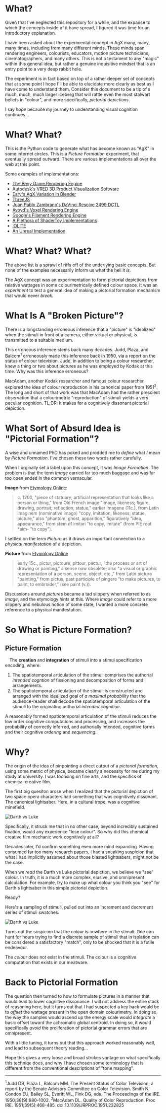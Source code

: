 # What?

Given that I've neglected this repository for a while, and the expanse to which
the concepts inside of it have spread, I figured it was time for an introductory
explanation.

I have been asked about the experimental concept in AgX many, many, many times,
including from many different minds. These minds span rendering engineers,
colourists, educators, motion picture technicians, cinematographers, and many
others. This is not a testament to any "magic" within this general idea, but
rather a genuine inquisitive mindset that is an entry point to a very deep
rabbit hole.

The experiment is in fact based on top of a rather deeper set of concepts that
at some point I hope I'll be able to elucidate more clearly as best as I have
come to understand them. Consider this document to be a tip of a much, much,
much larger iceberg that will rattle even the most stalwart beliefs in "colour",
and more specifically, *pictorial depictions*.

I say *hope* because my journey to understanding visual cognition continues...

# What? What?

This is the Python code to generate what has become known as "AgX" in some
internet circles. This is a *Picture Formation* experiment, that eventually
spread outward. There are various implementations all over the web at this
point.

Some examples of implementations:
* [The Bevy Game Rendering Engine](https://bevyengine.org/examples/3d-rendering/tonemapping/)
* [Autodesk's VRED 3D Product Visualization Software](https://help.autodesk.com/view/VREDPRODUCTS/2025/ENU/?guid=rend-vred-2025)
* [Eary's AgX Variation in Blender](https://developer.blender.org/docs/release_notes/4.0/color_management/)
* [ThreeJS](https://github.com/mrdoob/three.js/issues/27362)
* [Juan Pablo Zambrano's DaVinci Resolve 2499 DCTL](https://github.com/JuanPabloZambrano/DCTL)
* [Avoyd's Voxel Rendering Engine](https://www.enkisoftware.com/t/6208018276417536)
* [Google's Filament Rendering Engine](https://github.com/google/filament/pull/7236)
* [A Plethora of ShaderToy Implementations](https://www.shadertoy.com/view/cd3XWr)
* [IOLITE](https://iolite-engine.com/blog_posts/minimal_agx_implementation)
* [An Unreal Implementation](https://gist.github.com/nxrighthere/eb208dae8b66dbe452af223f276e46cc)

# What? What? What?

The above list is a sprawl of riffs off of the underlying basic concepts. But
none of the examples necessarily inform us what the hell it *is*.

The AgX concept was an experimentation to form pictorial depictions from
relative wattages in some colourimetrically defined colour space. It was
an *experiment* to test a general idea of making a pictorial formation
mechanism that would never *break*.

# What Is A "Broken Picture"?

There is a longstanding erroneous inference that a "picture" is "idealized" when
the stimuli in front of a camera, either virtual or physical, is transmitted
to a suitable medium.

This erroneous inference stems back many decades. Judd, Plaza, and Balcom<sup>1</sup> erroneously
made this inference back in 1950, via a report on the status of colour television. Judd, in
addition to being a colour researcher, knew a thing or two about pictures as he was employed
by Kodak at this time. Why was this inference erroneous?

MacAdam, another Kodak researcher and famous colour researcher, explored the idea of
colour reproduction in his canonical paper from 1951<sup>2</sup>. The long and short of
that work was that MacAdam had the rather prescient observation that a colourimetric
"reproduction" of stimuli yields a very peculiar cognition. TL;DR: It makes for a
cognitively dissonant pictorial depiction.

# What Sort of Absurd Idea is "Pictorial Formation"?

A wise and unnamed PhD has poked and prodded me to *define* what *I* mean by
*Picture Formation*. I've chosen these two words rather carefully.

When I orginally set a label upon this concept, it was *Image Formation*. The
problem is that the term *Image* carried far too much baggage and was far
too open ended in the common vernacular.

**Image** from [Etymology Online](https://www.etymonline.com/search?q=image):
>c. 1200, "piece of statuary; artificial representation that looks like a person or thing," from Old French image "image, likeness; figure, drawing, portrait; reflection; statue," earlier imagene (11c.), from Latin imaginem (nominative imago) "copy, imitation, likeness; statue, picture," also "phantom, ghost, apparition," figuratively "idea, appearance," from stem of imitari "to copy, imitate" (from PIE root *aim- "to copy").

I settled on the term *Picture* as it draws an important connection to a
*physical manifestation* of a depiction.

**Picture** from [Etymology Online]()
> early 15c., pictur, pictoure, pittour, pectur, "the process or art of drawing or painting," a sense now obsolete; also "a visual or graphic representation of a person, scene, object, etc.," from Latin pictura "painting," from pictus, past participle of pingere "to make pictures, to paint, to embroider," (see paint (v.)).

Discussions around *pictures* became a tad slippery when referred to as *image*,
and the etymology hints at this. Where *image* could refer to a more slippery and
nebulous notion of some state, I wanted a more concrete reference to a physical
manifestation.

# So What is Picture Formation?
## **Picture Formation**
&emsp;The **creation** and **integration** of stimuli into
a stimui specification encoding, where:
1. The spatiotemporal articulation of the stimuli comprises the authorial
*intended cogntion* of fissioning and decomposition of forms and arrangements.
2. The spatiotemporal articulation of the stimuli is constructed and arranged with the
idealized goal of *a maximal probability* that the audience-reader shall decode
the spatiotemporal articulation of the stimuli to the originating authorial
*intended cognition*.

A reasonably formed spatiotemporal articulation of the stimuli reduces the low order
cognitive computations and processing, and increases the probability of correctly
inferred, and authorially intended, cognitive forms and their cognitive *ordering*
and *sequencing*.

# Why?

The origin of the idea of pinpointing a direct output of a *pictorial formation*,
using some metric of physics, became clearly a necessity for me during my study
at university. I was focusing on fine arts, and the specifics of chemical creative film.

The first big quesiton arose when I realized that the pictorial depiction of two
space opera characters had something that was cognitively dissonant. The
canonical lightsaber. Here, in a cultural trope, was a cognitive minefield.

![Darth vs Luke](/README%20Assets/Darth%20vs%20Luke%20-%20Base.png?raw=true "Darth vs Luke")

Specifically, it struck me that in no other case, beyond incredibly sustained
fixation, would any experience "lose colour". So why did this chemical creative
film mechanic work cognitively at all?

Decades later, I'd confirm something even more mind expanding. Having consumed far
too many research papers, I had a sneaking suspicion that what I had implicitly
assumed about those blasted lightsabers, might not be the case.

When we *read* the Darth vs Luke pictorial depiction, we believe we "see" colour.
In truth, it is a much more complex, elusive, and omnipresent calculation. For example,
try to make up what colour you think you "see" for Darth's lightsaber in this simple
pictorial depiction.

Ready?

Here's a sampling of stimuli, pulled out into an increment and decrement series of
stimuli swatches.

![Darth vs Luke](/README%20Assets/Darth%20vs%20Luke%20-%20Stimuli%20Red.png?raw=true "Darth vs Luke")

Turns out the suspicion that the *colour* is nowhere in the stimuli. One can hunt
for hours trying to find a discrete sample of stimuli that in isolation can be
considered a satisfactory "match", only to be shocked that it is a futile endeavour.

The *colour* does not exist in the stimuli. The colour is a cognitive computation
that exists in our meatware.

# Back to Pictorial Formation

The question then turned to how to formulate pictures in a manner that would lead to
lower cognitive dissonance. I will not address the entire stack of reasoning here,
but it turns out that I had suspected a key hack would be to *offset* the wattage
present in the open domain colourimetry. In doing so, the way the samples would
ascend up the energy scale would *integrate* a basic offset toward the achromatic
global centroid. In doing so, it would specifically *avoid* the proliferation of
pictorial grammar errors that are omnipresent.

With a little tuning, it turns out that this approach worked reasonably well, and
lead to subsequent theory reading...

Hope this gives a very loose and broad strokes vantage on what specifically this
techniqe does, and why I have chosen some terminology that is different from the
conventional descriptions of "tone mapping".

----

<sup>1</sup>Judd DB, Plaza L, Balcom MM. The Present Status of Color Television; a report by the Senate Advisory Committee on Color Television. Smith N, Condon EU, Bailey SL, Everitt WL, Fink DG, eds. The Proceedings of the IRE. 1950;38(9):980-1002.
<sup>2</sup>MacAdam DL. Quality of Color Reproduction. Proc IRE. 1951;39(5):468-485. doi:10.1109/JRPROC.1951.232825

